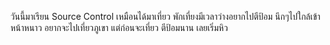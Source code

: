 ﻿วันนี้มาเรียน Source Control เหมือนได้มาเที่ยว
พักเที่ยงมีเวลาว่างอยากไปตีป้อม 
นึกๆไปใกล้เข้าหน้าหนาว อยากจะไปเที่ยวภูเขา
แต่ก่อนจะเที่ยว ตีป้อมนาน เลยเริ่มหิว